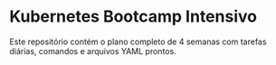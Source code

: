 # Kubernetes Bootcamp Intensivo

Este repositório contém o plano completo de 4 semanas com tarefas diárias, comandos e arquivos YAML prontos.
